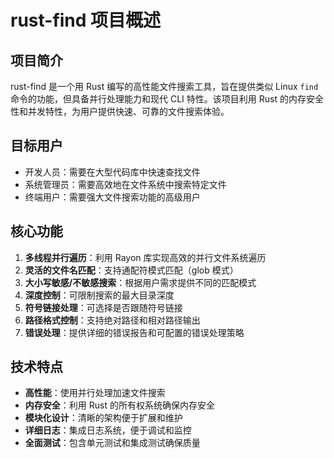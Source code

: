 # rust-find 项目概述

## 项目简介

rust-find 是一个用 Rust 编写的高性能文件搜索工具，旨在提供类似 Linux `find` 命令的功能，但具备并行处理能力和现代 CLI 特性。该项目利用 Rust 的内存安全性和并发特性，为用户提供快速、可靠的文件搜索体验。

## 目标用户

- 开发人员：需要在大型代码库中快速查找文件
- 系统管理员：需要高效地在文件系统中搜索特定文件
- 终端用户：需要强大文件搜索功能的高级用户

## 核心功能

1. **多线程并行遍历**：利用 Rayon 库实现高效的并行文件系统遍历
2. **灵活的文件名匹配**：支持通配符模式匹配（glob 模式）
3. **大小写敏感/不敏感搜索**：根据用户需求提供不同的匹配模式
4. **深度控制**：可限制搜索的最大目录深度
5. **符号链接处理**：可选择是否跟随符号链接
6. **路径格式控制**：支持绝对路径和相对路径输出
7. **错误处理**：提供详细的错误报告和可配置的错误处理策略

## 技术特点

- **高性能**：使用并行处理加速文件搜索
- **内存安全**：利用 Rust 的所有权系统确保内存安全
- **模块化设计**：清晰的架构便于扩展和维护
- **详细日志**：集成日志系统，便于调试和监控
- **全面测试**：包含单元测试和集成测试确保质量